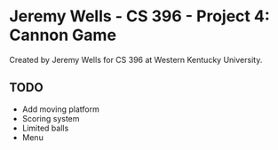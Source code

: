 # Jeremy Wells - CS 396 - Project 4: Cannon Game
Created by Jeremy Wells for CS 396 at Western Kentucky University.

## TODO
* Add moving platform
* Scoring system
* Limited balls
* Menu
